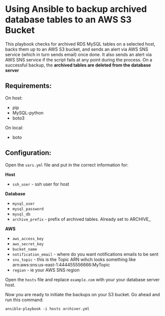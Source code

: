 # Using Ansible to backup archived database tables to an AWS S3 Bucket

This playbook checks for archived RDS MySQL tables on a selected host, backs them up to an AWS S3 bucket, and sends an alert via AWS SNS service (which in turn sends email) once done. It also sends an alert via AWS SNS service if the
script fails at any point during the process. On a successful backup, the **archived tables are deleted from the database server**

## Requirements:
On host:
* pip
* MySQL-python
* boto3

On local:
* boto

## Configuration:
Open the `vars.yml` file and put in the correct information for:

**Host**
* `ssh_user` - ssh user for host

**Database**
* `mysql_user`
* `mysql_password`
* `mysql_db`
* `archive_prefix` - prefix of archived tables. Already set to ARCHIVE_

**AWS**
* `aws_access_key`
* `aws_secret_key`
* `bucket_name`
* `notification_email` - where do you want notifications emails to be sent
* `sns_topic` - this is the Topic ARN wihch looks something like arn:aws:sns:us-east-1:444455556666:MyTopic
* `region` - ie your AWS SNS region

Open the `hosts` file and replace `example.com` with your your database server host.

Now you are ready to initiate the backups on your S3 bucket. Go ahead and run this command:

```
ansible-playbook -i hosts archiver.yml
```
